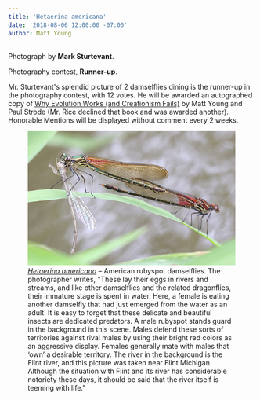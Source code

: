 ```yaml
---
title: 'Hetaerina americana'
date: '2018-08-06 12:00:00 -07:00'
author: Matt Young
---
```

Photograph by **Mark Sturtevant**.

Photography contest, **Runner-up**.<br/>

Mr. Sturtevant's splendid picture of 2 damselflies dining is the runner-up in the photography contest, with 12 votes. He will be awarded an autographed copy of <a href="https://www.amazon.com/Why-Evolution-Works-Creationism-Fails/dp/0813545501">Why Evolution Works (and Creationism Fails)</a> by Matt Young and Paul Strode (Mr. Rice declined that book and was awarded another). Honorable Mentions will be displayed without comment every 2 weeks.
<figure>
<img src="/uploads/2018/Sturtevant.3.American_Rubyspots.jpg" alt="Damselflies"/>
<figcaption>
<a href="https://www.odonatacentral.org/index.php/FieldGuideAction.get/id/42272"><i>Hetaerina americana</i></a> &ndash; American rubyspot damselflies. The photographer writes, "These lay their eggs in rivers and streams, and like other damselflies and the related dragonflies, their immature stage is spent in water. Here, a female is eating another damselfly that had just emerged from the water as an adult. It is easy to forget that these delicate and beautiful insects are dedicated predators. A male rubyspot stands guard in the background in this scene. Males defend these sorts of territories against rival males by using their bright red colors as an aggressive display. Females generally mate with males that ‘own’ a desirable territory. The river in the background is the Flint river, and this picture was taken near Flint Michigan. Although the situation with Flint and its river has considerable notoriety these days, it should be said that the river itself is teeming with life."
</figcaption>
</figure>


